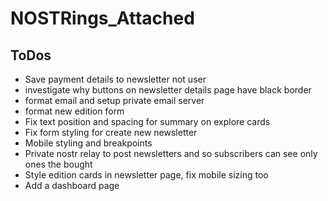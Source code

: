 # NOSTRings_Attached

## ToDos
- Save payment details to newsletter not user
- investigate why buttons on newsletter details page have black border
- format email and setup private email server
- format new edition form
- Fix text position and spacing for summary on explore cards
- Fix form styling for create new newsletter
- Mobile styling and breakpoints
- Private nostr relay to post newsletters and so subscribers can see only ones the bought
- Style edition cards in newsletter page, fix mobile sizing too
- Add a dashboard page